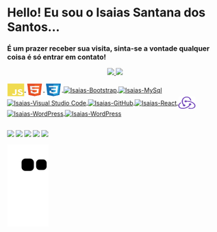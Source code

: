 # Hello! Eu sou o <strong>Isaias Santana dos Santos</strong>...  
### É um prazer receber sua visita, sinta-se a vontade qualquer coisa é só entrar em contato!

<div align="center">
  <a href="https://github.com/IsaiasSantanaDosSantos">
  <img height="180em" src="https://github-readme-stats.vercel.app/api?username=IsaiasSantanaDosSantos&show_icons=true&theme=dark&include_all_commits=true&count_private=true"/>
  <img height="180em" src="https://github-readme-stats.vercel.app/api/top-langs/?username=IsaiasSantanaDosSantos&layout=compact&langs_count=7&theme=dark"/>
</div>
<div style="display: inline_block;"><br>
  <img align="center" alt="Isaias-Js" height="30" width="40" src="https://raw.githubusercontent.com/devicons/devicon/master/icons/javascript/javascript-plain.svg">
  <img align="center" alt="Isaias-HTML" height="30" width="40" src="https://raw.githubusercontent.com/devicons/devicon/master/icons/html5/html5-original.svg">
  <img align="center" alt="Isaias-CSS" height="30" width="40" src="https://raw.githubusercontent.com/devicons/devicon/master/icons/css3/css3-original.svg">
  <img align="center" alt="Isaias-Bootstrap" height="30" width="40" src="https://cdn.jsdelivr.net/gh/devicons/devicon/icons/bootstrap/bootstrap-original.svg">
  
  
 <!-- <img align="center" alt="Isaias-Python" height="30" width="40" src="https://raw.githubusercontent.com/devicons/devicon/master/icons/python/python-original.svg">-->
  <!-- 
<img align="center" alt="Isaias-Typescript" height="30" width="40" src="https://raw.githubusercontent.com/devicons/devicon/master/icons/typescript/typescript-original.svg">
-->
 
  <img align="center" alt="Isaias-MySql" height="30" width="40" src="https://cdn.jsdelivr.net/gh/devicons/devicon/icons/mysql/mysql-original.svg">
  <img align="center" alt="Isaias-Visual Studio Code" height="30" width="40" src="https://cdn.jsdelivr.net/gh/devicons/devicon/icons/visualstudio/visualstudio-plain.svg">
  <img align="center" alt="Isaias-GitHub" height="30" width="40" src="https://cdn.jsdelivr.net/gh/devicons/devicon/icons/github/github-original.svg">
  
  
  
  
  <img align="center" alt="Isaias-React" height="30" width="40" src="https://cdn.jsdelivr.net/gh/devicons/devicon/icons/react/react-original.svg">
  <img align="center" alt="Isaias-Redux" height="30" width="40" src="https://raw.githubusercontent.com/devicons/devicon/master/icons/redux/redux-original.svg">
  <img align="center" alt="Isaias-WordPress" height="30" width="40" src="https://cdn.jsdelivr.net/gh/devicons/devicon/icons/wordpress/wordpress-plain.svg">
<!--   <img align="center" alt="Isaias-WordPress" height="30" width="40" src="https://cdn.jsdelivr.net/gh/devicons/devicon/icons/php/php-original.svg"> -->
  <img align="center" alt="Isaias-WordPress" height="30" width="40" src="https://www.php.net/images/logos/new-php-logo.svg">

  <!-- Site for download icons: https://devicon.dev/ -->                              
</div>
  
##
 
<div> 
  <a href="https://www.linkedin.com/in/isaiassantanadossantos/" target="_blank" rel="external"><img src="https://img.shields.io/badge/-LinkedIn-%230077B5?style=for-the-badge&logo=linkedin&logoColor=white" target="_blank"></a> 
  <a href="https://bit.ly/3qaz8kp" target="_blank"><img src="https://img.shields.io/badge/WhatsApp-25D366?style=for-the-badge&logo=whatsapp&logoColor=white" target="_blank" rel="external"></a>
  <a href="https://www.youtube.com/channel/UCJN0HX-8PUtoQR1j6lc7P3g" target="_blank" rel="external"><img src="https://img.shields.io/badge/YouTube-FF0000?style=for-the-badge&logo=youtube&logoColor=white" target="_blank" rel="external"></a>
  <a href = "mailto:isaiaskurtsantos@gmail.com"><img src="https://img.shields.io/badge/Gmail-D14836?style=for-the-badge&logo=gmail&logoColor=white" target="_blank" rel="external"></a>
  <a href = "mailto:isaiassantanadossantos@hotmail.com"><img src="https://img.shields.io/badge/-Hotmail-%23333?style=for-the-badge&logo=gmail&logoColor=white" target="_blank" rel="external"></a>
  
 
  ![Snake animation](https://github.com/IsaiasSantanaDosSantos/IsaiasSantana/blob/output/github-contribution-grid-snake.svg) 
 
</div>


